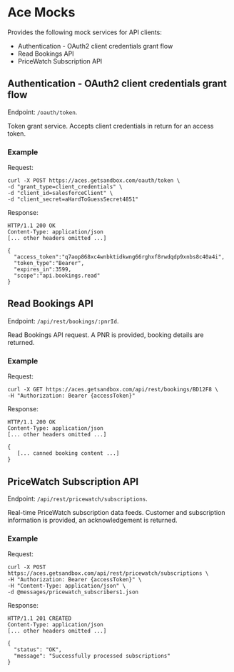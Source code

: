 Ace Mocks
=========

Provides the following mock services for API clients:

  * Authentication - OAuth2 client credentials grant flow
  * Read Bookings API
  * PriceWatch Subscription API

## Authentication - OAuth2 client credentials grant flow

Endpoint: `/oauth/token`.

Token grant service. Accepts client credentials in return for an access token. 

### Example

Request:

```
curl -X POST https://aces.getsandbox.com/oauth/token \
-d "grant_type=client_credentials" \
-d "client_id=salesforceClient" \
-d "client_secret=aHardToGuessSecret4851"
```

Response:

```
HTTP/1.1 200 OK
Content-Type: application/json
[... other headers omitted ...]

{ 
  "access_token":"q7aop868xc4wnbktidkwng66rghxf8rwdqdp9xnbs8c40a4i", 
  "token_type":"Bearer", 
  "expires_in":3599, 
  "scope":"api.bookings.read"
}
```


## Read Bookings API

Endpoint: `/api/rest/bookings/:pnrId`.

Read Bookings API request. A PNR is provided, booking details are returned. 

### Example

Request:

```
curl -X GET https://aces.getsandbox.com/api/rest/bookings/BD12F8 \
-H "Authorization: Bearer {accessToken}"
```

Response:

```
HTTP/1.1 200 OK
Content-Type: application/json
[... other headers omitted ...]

{ 
   [... canned booking content ...]
}
```


## PriceWatch Subscription API

Endpoint: `/api/rest/pricewatch/subscriptions`.

Real-time PriceWatch subscription data feeds. Customer and subscription information is provided, an acknowledgement is returned.

### Example

Request:

```
curl -X POST https://aces.getsandbox.com/api/rest/pricewatch/subscriptions \
-H "Authorization: Bearer {accessToken}" \
-H "Content-Type: application/json" \
-d @messages/pricewatch_subscribers1.json
```

Response:

```
HTTP/1.1 201 CREATED
Content-Type: application/json
[... other headers omitted ...]

{
  "status": "OK",
  "message": "Successfully processed subscriptions"
}
```

